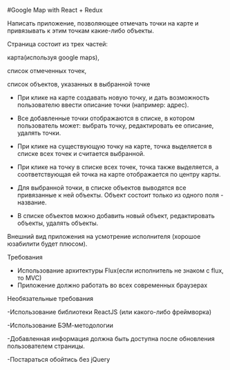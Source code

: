 #Google Map with React + Redux

﻿Написать приложение, позволяющее отмечать точки на карте и привязывать к этим точкам какие-либо объекты.

Страница состоит из трех частей:

карта(используя google maps),

список отмеченных точек,

список объектов, указанных в выбранной точке

+ При клике на карте создавать новую точку, и дать возможность пользователю ввести описание точки (например: адрес).

+ Все добавленные точки отображаются в списке, в котором пользователь может: выбрать точку, редактировать ее описание, удалять точки.

+ При клике на существующую точку на карте, точка выделяется в списке всех точек и считается выбранной.

+ При клике на точку в списке всех точек, точка также выделяется, а соответствующая ей точка на карте отображается по центру карты.

+ Для выбранной точки, в списке объектов выводятся все привязанные к ней объекты.
Объект состоит только из одного поля - название.

+ В списке объектов можно добавить новый объект, редактировать объекты, удалять объекты.

Внешний вид приложения на усмотрение исполнителя (хорошое юзабилити будет плюсом).


Требования
- Использование архитектуры Flux(если исполнитель не знаком с flux, то MVC)
- Приложение должно работать во всех современных браузерах

Необязательные требования

-Использование библиотеки ReactJS (или какого-либо фреймворка)

-Использование БЭМ-методологии

-Добавленная информация должна быть доступна после обновления пользователем страницы.

-Постараться обойтись без jQuery
